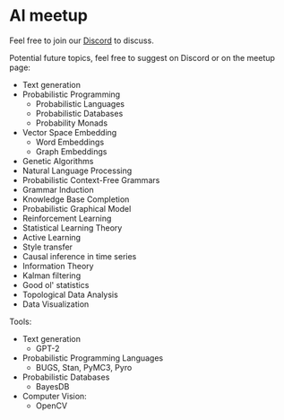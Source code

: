 # AI meetup

Feel free to join our [Discord](https://discord.gg/9DDSdSe) to discuss.

Potential future topics, feel free to suggest on Discord or on the meetup page:

* Text generation
* Probabilistic Programming
  * Probabilistic Languages
  * Probabilistic Databases
  * Probability Monads
* Vector Space Embedding
  * Word Embeddings
  * Graph Embeddings
* Genetic Algorithms
* Natural Language Processing
* Probabilistic Context-Free Grammars
* Grammar Induction
* Knowledge Base Completion
* Probabilistic Graphical Model
* Reinforcement Learning
* Statistical Learning Theory
* Active Learning
* Style transfer
* Causal inference in time series
* Information Theory
* Kalman filtering
* Good ol' statistics
* Topological Data Analysis
* Data Visualization

Tools:
 
* Text generation
  * GPT-2
* Probabilistic Programming Languages
  * BUGS, Stan, PyMC3, Pyro
* Probabilistic Databases
  * BayesDB
* Computer Vision:
  * OpenCV

